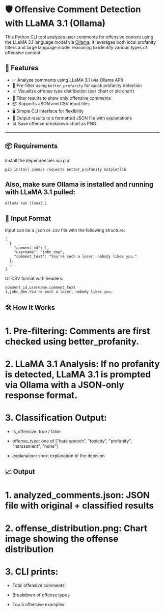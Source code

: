 # 🛡️ Offensive Comment Detection with LLaMA 3.1 (Ollama)

This Python CLI tool analyzes user comments for offensive content using the LLaMA 3.1 language model via [Ollama](https://ollama.com). It leverages both local profanity filters and large language model reasoning to identify various types of offensive content.

## 🚀 Features

- ✅ Analyze comments using LLaMA 3.1 (via Ollama API)
- 🧼 Pre-filter using `better_profanity` for quick profanity detection
- 📈 Visualize offense type distribution (bar chart or pie chart)
- 🧪 Filter results to show only offensive comments
- 📦 Supports JSON and CSV input files
- 🖥️ Simple CLI interface for flexibility
- 💾 Output results to a formatted JSON file with explanations
- 📊 Save offense breakdown chart as PNG

---

## 📦 Requirements

Install the dependencies via pip:
```
pip install pandas requests better_profanity matplotlib
```
## Also, make sure Ollama is installed and running with LLaMA 3.1 pulled:

```
ollama run llama3.1
```

## 📁 Input Format
Input can be a .json or .csv file with the following structure:

```
[
  {
    "comment_id": 1,
    "username": "john_doe",
    "comment_text": "You're such a loser, nobody likes you."
  },
  ...
]
```

Or CSV format with headers:

```
comment_id,username,comment_text
1,john_doe,You're such a loser, nobody likes you.

```
## 🛠️ How It Works

# 1. Pre-filtering: Comments are first checked using better_profanity.

# 2. LLaMA 3.1 Analysis: If no profanity is detected, LLaMA 3.1 is prompted via Ollama with a JSON-only response format.

# 3. Classification Output:

 - is_offensive: true / false

 - offense_type: one of ["hate speech", "toxicity", "profanity", "harassment", "none"]

 - explanation: short explanation of the decision

## 📈 Output
# 1. analyzed_comments.json: JSON file with original + classified results

# 2. offense_distribution.png: Chart image showing the offense distribution

# 3. CLI prints:

 - Total offensive comments

 - Breakdown of offense types

 - Top 5 offensive examples